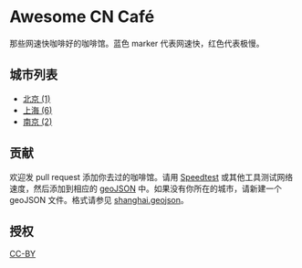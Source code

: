# Awesome CN Café

那些网速快咖啡好的咖啡馆。蓝色 marker 代表网速快，红色代表极慢。

## 城市列表

* [北京 (1)](beijing.geojson)
* [上海 (6)](shanghai.geojson)
* [南京 (2)](nanjing.geojson)

## 贡献

欢迎发 pull request 添加你去过的咖啡馆。请用 [Speedtest](http://speedtest.net) 或其他工具测试网络速度，然后添加到相应的 [geoJSON](http://geojson.org/geojson-spec.html) 中。如果没有你所在的城市，请新建一个 geoJSON 文件。格式请参见 [shanghai.geojson](shanghai.geojson)。

## 授权
[CC-BY](http://creativecommons.org/licenses/by/4.0/)
